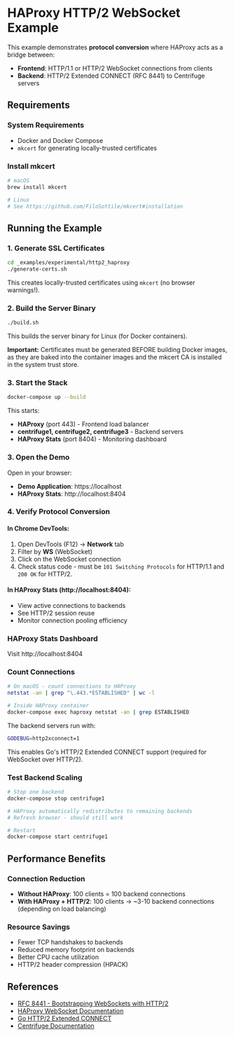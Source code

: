 # HAProxy HTTP/2 WebSocket Example

This example demonstrates **protocol conversion** where HAProxy acts as a bridge between:
- **Frontend**: HTTP/1.1 or HTTP/2 WebSocket connections from clients
- **Backend**: HTTP/2 Extended CONNECT (RFC 8441) to Centrifuge servers

## Requirements

### System Requirements
- Docker and Docker Compose
- `mkcert` for generating locally-trusted certificates

### Install mkcert
```bash
# macOS
brew install mkcert

# Linux
# See https://github.com/FiloSottile/mkcert#installation
```

## Running the Example

### 1. Generate SSL Certificates
```bash
cd _examples/experimental/http2_haproxy
./generate-certs.sh
```

This creates locally-trusted certificates using `mkcert` (no browser warnings!).

### 2. Build the Server Binary
```bash
./build.sh
```

This builds the server binary for Linux (for Docker containers).

**Important:** Certificates must be generated BEFORE building Docker images, as they are baked into the container images and the mkcert CA is installed in the system trust store.

### 3. Start the Stack
```bash
docker-compose up --build
```

This starts:
- **HAProxy** (port 443) - Frontend load balancer
- **centrifuge1, centrifuge2, centrifuge3** - Backend servers
- **HAProxy Stats** (port 8404) - Monitoring dashboard

### 3. Open the Demo
Open in your browser:
- **Demo Application**: https://localhost
- **HAProxy Stats**: http://localhost:8404

### 4. Verify Protocol Conversion

#### In Chrome DevTools:
1. Open DevTools (F12) → **Network** tab
2. Filter by **WS** (WebSocket)
3. Click on the WebSocket connection
4. Check status code - must be `101 Switching Protocols` for HTTP/1.1 and `200 OK` for HTTP/2.

#### In HAProxy Stats (http://localhost:8404):
- View active connections to backends
- See HTTP/2 session reuse
- Monitor connection pooling efficiency

### HAProxy Stats Dashboard
Visit http://localhost:8404

### Count Connections
```bash
# On macOS - count connections to HAProxy
netstat -an | grep "\.443.*ESTABLISHED" | wc -l

# Inside HAProxy container
docker-compose exec haproxy netstat -an | grep ESTABLISHED
```

The backend servers run with:
```bash
GODEBUG=http2xconnect=1
```

This enables Go's HTTP/2 Extended CONNECT support (required for WebSocket over HTTP/2).

### Test Backend Scaling
```bash
# Stop one backend
docker-compose stop centrifuge1

# HAProxy automatically redistributes to remaining backends
# Refresh browser - should still work

# Restart
docker-compose start centrifuge1
```

## Performance Benefits

### Connection Reduction
- **Without HAProxy**: 100 clients = 100 backend connections
- **With HAProxy + HTTP/2**: 100 clients → ~3-10 backend connections (depending on load balancing)

### Resource Savings
- Fewer TCP handshakes to backends
- Reduced memory footprint on backends
- Better CPU cache utilization
- HTTP/2 header compression (HPACK)

## References

- [RFC 8441 - Bootstrapping WebSockets with HTTP/2](https://datatracker.ietf.org/doc/html/rfc8441)
- [HAProxy WebSocket Documentation](https://www.haproxy.com/blog/websockets-load-balancing-with-haproxy)
- [Go HTTP/2 Extended CONNECT](https://github.com/golang/go/issues/53208)
- [Centrifuge Documentation](https://centrifugal.dev/)
